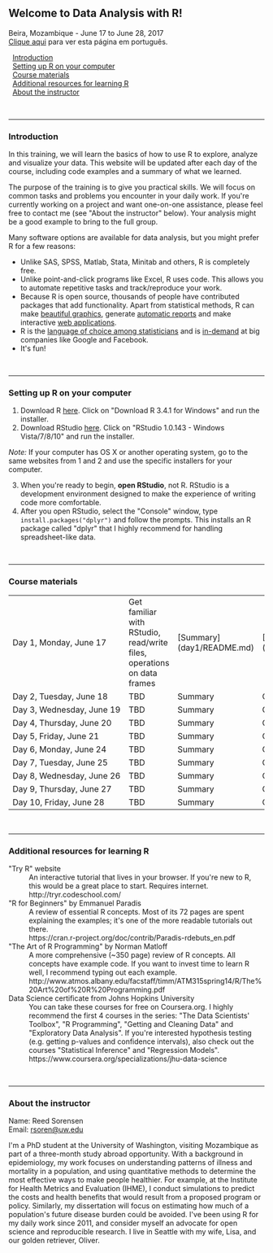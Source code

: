## Welcome to Data Analysis with R!  
Beira, Mozambique - June 17 to June 28, 2017  
[Clique aqui](index_portuguese.md) para ver esta página em português.

&nbsp;&nbsp;[Introduction](#intro)  
&nbsp;&nbsp;[Setting up R on your computer](#setup)  
&nbsp;&nbsp;[Course materials](#materials)  
&nbsp;&nbsp;[Additional resources for learning R](#resources)  
&nbsp;&nbsp;[About the instructor](#about)  

<br>

---

<a id="intro"></a>
### Introduction 

In this training, we will learn the basics of how to use R to explore, analyze and visualize your data. This website will be updated after each day of the course, including code examples and a summary of what we learned. 

The purpose of the training is to give you practical skills. We will focus on common tasks and problems you encounter in your daily work. If you're currently working on a project and want one-on-one assistance, please feel free to contact me (see "About the instructor" below). Your analysis might be a good example to bring to the full group. 

Many software options are available for data analysis, but you might prefer R for a few reasons:
- Unlike SAS, SPSS, Matlab, Stata, Minitab and others, R is completely free.
- Unlike point-and-click programs like Excel, R uses code. This allows you to automate repetitive tasks and track/reproduce your work. 
- Because R is open source, thousands of people have contributed packages that add functionality. Apart from statistical methods, R can make [beautiful graphics](http://www.r-graph-gallery.com/all-graphs/), generate [automatic reports](http://rpubs.com/) and make interactive [web applications](https://www.rstudio.com/products/shiny/shiny-user-showcase/). 
- R is the [language of choice among statisticians](https://www.fastcompany.com/3030716/the-9-best-languages-for-crunching-data) and is [in-demand](http://blog.revolutionanalytics.com/2014/05/companies-using-r-in-2014.html) at big companies like Google and Facebook. 
- It's fun! 

<br>

---

<a id="setup"></a>
### Setting up R on your computer 
1. Download R [here](https://cran.r-project.org/bin/windows/base/). Click on "Download R 3.4.1 for Windows" and run the installer. 
2. Download RStudio [here](https://www.rstudio.com/products/rstudio/download/). Click on "RStudio 1.0.143 - Windows Vista/7/8/10" and run the installer. 

*Note:* If your computer has OS X or another operating system, go to the same websites from 1 and 2 and use the specific installers for your computer.

3. When you're ready to begin, **open RStudio**, not R. RStudio is a development environment designed to make the experience of writing code more comfortable. 
4. After you open RStudio, select the "Console" window, type `install.packages("dplyr")` and follow the prompts. This installs an R package called "dplyr" that I highly recommend for handling spreadsheet-like data. 


<br>

---

<a id="materials"></a>
### Course materials 

<table align="center">
    <tr>
        <td white-space: nowrap>Day 1, Monday, June 17</td>
        <td>Get familiar with RStudio, read/write files, operations on data frames</td>
        <td> [Summary](day1/README.md) </td>
        <td> [Code](day1/day1_script.R) </td>
    </tr>
    <tr>
        <td white-space: nowrap>Day 2, Tuesday, June 18</td>
        <td>TBD</td>
        <td>Summary</td>
        <td>Code</td>
    </tr>
    <tr>
        <td white-space: nowrap>Day 3, Wednesday, June 19</td>
        <td>TBD</td>
        <td>Summary</td>
        <td>Code</td>
    </tr>
    <tr>
        <td white-space: nowrap>Day 4, Thursday, June 20</td>
        <td>TBD</td>
        <td>Summary</td>
        <td>Code</td>
    </tr>
    <tr>
        <td white-space: nowrap>Day 5, Friday, June 21</td>
        <td>TBD</td>
        <td>Summary</td>
        <td>Code</td>
    </tr>
    <tr>
        <td white-space: nowrap>Day 6, Monday, June 24</td>
        <td>TBD</td>
        <td>Summary</td>
        <td>Code</td>
    </tr>
    <tr>
        <td white-space: nowrap>Day 7, Tuesday, June 25</td>
        <td>TBD</td>
        <td>Summary</td>
        <td>Code</td>
    </tr>
    <tr>
        <td white-space: nowrap>Day 8, Wednesday, June 26</td>
        <td>TBD</td>
        <td>Summary</td>
        <td>Code</td>
    </tr>
    <tr>
        <td white-space: nowrap>Day 9, Thursday, June 27</td>
        <td>TBD</td>
        <td>Summary</td>
        <td>Code</td>
    </tr>
    <tr>
        <td white-space: nowrap>Day 10, Friday, June 28</td>
        <td>TBD</td>
        <td>Summary</td>
        <td>Code</td>
    </tr>
</table>


<br>

---

<a id="resources"></a>
### Additional resources for learning R 

<dl>
  <dt>"Try R" website</dt>
    <dd>An interactive tutorial that lives in your browser. If you're new to R, this would be a great place to start. Requires internet. <br />
    http://tryr.codeschool.com/ </dd>
  
  <dt>"R for Beginners" by Emmanuel Paradis</dt>
    <dd>A review of essential R concepts. Most of its 72 pages are spent explaining the examples; it's one of the more readable tutorials out there. <br />
    https://cran.r-project.org/doc/contrib/Paradis-rdebuts_en.pdf </dd>
  
  <dt>"The Art of R Programming" by Norman Matloff</dt>
    <dd>A more comprehensive (~350 page) review of R concepts. All concepts have example code. If you want to invest time to learn R well, I recommend typing out each example.  <br />
    http://www.atmos.albany.edu/facstaff/timm/ATM315spring14/R/The%20Art%20of%20R%20Programming.pdf </dd>
    
  <dt>Data Science certificate from Johns Hopkins University</dt>
    <dd>You can take these courses for free on Coursera.org. I highly recommend the first 4 courses in the series: "The Data Scientists' Toolbox", "R Programming", "Getting and Cleaning Data" and "Exploratory Data Analysis". If you're interested hypothesis testing (e.g. getting p-values and confidence intervals), also check out the courses "Statistical Inference" and "Regression Models". <br />
    https://www.coursera.org/specializations/jhu-data-science</dd>
    
</dl>


<br>

---

<a id="about"></a>
### About the instructor 

Name: Reed Sorensen  
Email: rsoren@uw.edu

I'm a PhD student at the University of Washington, visiting Mozambique as part of a three-month study abroad opportunity. With a background in epidemiology, my work focuses on understanding patterns of illness and mortality in a population, and using quantitative methods to determine the most effective ways to make people healthier. For example, at the Institute for Health Metrics and Evaluation (IHME), I conduct simulations to predict the costs and health benefits that would result from a proposed program or policy. Similarly, my dissertation will focus on estimating how much of a population's future disease burden could be avoided. I've been using R for my daily work since 2011, and consider myself an advocate for open science and reproducible research. I live in Seattle with my wife, Lisa, and our golden retriever, Oliver. 


